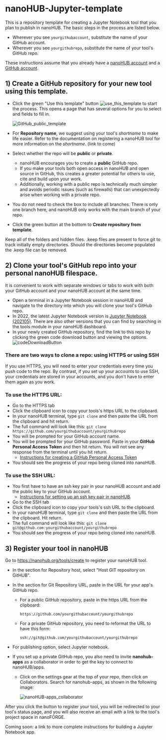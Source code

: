 # nanoHUB-Jupyter-template
This is a repository template for creating a Jupyter Notebook tool that you plan to publish in nanoHUB. The basic steps in the process are listed below. 

* Wherever you see `yourgithubaccount`, substitute the name of your GitHub account.  
* Wherever you see `yourgithubrepo`, substitute the name of your tool's GitHub repo.  

These instructions assume that you already have a [nanoHUB account](https://nanohub.org/) and a [GitHub account](https://github.com/).

## 1) Create a GitHub repository for your new tool using this template.
* Click the green "Use this template" button ![use_this_template](https://user-images.githubusercontent.com/35706811/193605808-f8e68353-bdf4-46ef-949d-4f3ea1f4c9ca.png) to start the process. This opens a page that has several options for you to select and fields to fill in.

  ![GitHub_public_template](https://user-images.githubusercontent.com/35706811/193608966-c6ccad77-6af3-4031-9a8f-98b6246049d0.png)

* For **Repository name**, we suggest using your tool's *shortname* to make life easier.  Refer to the documentation on registering a nanoHUB tool for more information on the *shortname*. (link to come) 

* Select whether the repo will be **public** or **private**. 
     * nanoHUB encourages you to create a **public** GitHub repo. 
     * If you make your tools both open access in nanoHUB and open source in GitHub, this creates a greater potential for others to use, cite and build upon your work. 
     * Additionally, working with a public repo is technically much simpler and avoids periodic issues (such as firewalls) that can unexpectedly arise when working with a private repo.

* You do not need to check the box to include all branches. There is only one branch here, and nanoHUB only works with the main branch of your repo.

* Click the green button at the bottom to **Create repository from template**.

Keep all of the folders and hidden files.  .keep files are present to force git to track initially empty directories. Should the directories become populated the .keep file can be removed.

## 2) Clone your tool's GitHub repo into your personal nanoHUB filespace.
It is convenient to work with separate windows or tabs to work with both your GitHub account and your nanoHUB account at the same time.
* Open a terminal in a Jupyter Notebook session in nanoHUB and navigate to the directory into which you will clone your tool's GitHub repo.
* In 2022, the latest Jupyter Notebook version is [Jupyter Notebook (202105)](https://nanohub.org/tools/jupyter70). There are also other versions that you can find by searching in the tools module in your nanoHUB dashboard.
* In your newly created GitHub repository, find the link to this repo by clicking the green code download button and viewing the options.  
  ![codeDownloadButton](https://user-images.githubusercontent.com/35706811/194592373-499642e4-7e61-4207-8608-d096aa064315.png)


### There are two ways to clone a repo: using HTTPS or using SSH  
If you use HTTPS, you will need to enter your credentials every time you push code to the repo.  By contrast, if you set up your accounts to use SSH, your credentials are stored in your accounts, and you don't have to enter them again as you work.
  
### To use the HTTPS URL:  
* Go to the HTTPS tab
* Click the clipboard icon to copy your tools's https URL to the clipboard.
* In your nanoHUB terminal, type `git clone` and then paste the URL from the clipboard and hit return.
* The full command will look like this: `git clone https://github.com/yourgithubaccount/yourgithubrepo`
* You will be prompted for your GitHub account name.
* You will be prompted for your GitHub password. Paste in your **GitHub Personal Access Token** and then hit return. You will not see any response from the terminal until you hit return.
  * [Instructions for creating a GitHub Personal Access Token](https://docs.github.com/en/authentication/keeping-your-account-and-data-secure/creating-a-personal-access-token)
* You should see the progress of your repo being cloned into nanoHUB. 

### To use the SSH URL: 
* You first have to have an ssh key pair in your nanoHUB account and add the public key to your GitHub account. 
  * [Instructions for setting up an ssh key pair in nanoHUB](https://nanohub.org/kb/tools/sshkeypair).
* Go to the SSH tab
* Click the clipboard icon to copy your tools's ssh URL to the clipboard.
* In your nanoHUB terminal, type `git clone` and then paste the URL from the clipboard. Hit return.
* The full command will look like this: `git clone git@github.com:yourgithubaccount/yourgithubrepo`
* You should see the progress of your repo being cloned into nanoHUB. 

## 3) Register your tool in nanoHUB
Go to https://nanohub.org/tools/create to register your nanoHUB tool.

* In the section for Repository host, select "Host GIT repository on GitHUB".

* In the section for Git Repository URL, paste in the URL for your app's GitHub repo.
  * For a public GitHub repository, paste in the https URL from the clipboard: 
  
    `https://github.com/yourgithubaccount/yourgithubrepo`
  * For a private GitHub repository, you need to reformat the URL to have this form: 

    `ssh://git@github.com/yourgithubaccount/yourgithubrepo`

* For publishing option, select Jupyter notebook.

* If you set up a private GitHub repo, you also need to invite **nanohub-apps** as a collaborator in order to get the key to connect to nanoHUB/apps.
  * Click on the settings gear at the top of your repo, then click on Collaborators.  Search for nanohub-apps, as shown in the following image:

      ![nanoHUB-apps_collaborator](https://user-images.githubusercontent.com/35706811/193604665-bee75798-3029-4a18-8df0-3777d166ea38.png)


After you click the button to register your tool, you will be redirected to your tool's status page, and you will also receive an email with a link to the tool's project space in nanoFORGE.

Coming soon: a link to more complete instructions for building a Jupyter Notebook app.
